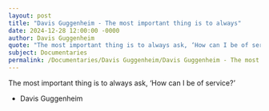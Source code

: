 ```yaml
---
layout: post
title: "Davis Guggenheim - The most important thing is to always"
date: 2024-12-28 12:00:00 -0000
author: Davis Guggenheim
quote: "The most important thing is to always ask, ‘How can I be of service?’"
subject: Documentaries
permalink: /Documentaries/Davis Guggenheim/Davis Guggenheim - The most important thing is to always
---
```


The most important thing is to always ask, ‘How can I be of service?’

- Davis Guggenheim

